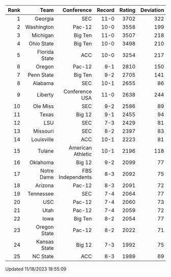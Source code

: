 | Rank  | Team                 | Conference           | Record   | Rating | Deviation |
| ---:  | ---:                 | ---:                 | ---:     | ---:   | ---:      |
| 1     | Georgia              | SEC                  | 11-0     | 3702   | 322       |
| 2     | Washington           | Pac-12               | 10-0     | 3558   | 199       |
| 3     | Michigan             | Big Ten              | 11-0     | 3507   | 218       |
| 4     | Ohio State           | Big Ten              | 10-0     | 3498   | 210       |
| 5     | Florida State        | ACC                  | 10-0     | 3254   | 217       |
| 6     | Oregon               | Pac-12               | 9-1      | 2810   | 150       |
| 7     | Penn State           | Big Ten              | 9-2      | 2705   | 141       |
| 8     | Alabama              | SEC                  | 10-1     | 2655   | 86        |
| 9     | Liberty              | Conference USA       | 11-0     | 2638   | 244       |
| 10    | Ole Miss             | SEC                  | 9-2      | 2586   | 89        |
| 11    | Texas                | Big 12               | 9-1      | 2455   | 94        |
| 12    | LSU                  | SEC                  | 7-3      | 2429   | 81        |
| 13    | Missouri             | SEC                  | 8-2      | 2397   | 83        |
| 14    | Louisville           | ACC                  | 10-1     | 2223   | 81        |
| 15    | Tulane               | American Athletic    | 10-1     | 2196   | 118       |
| 16    | Oklahoma             | Big 12               | 9-2      | 2099   | 77        |
| 17    | Notre Dame           | FBS Independents     | 8-3      | 2092   | 75        |
| 18    | Arizona              | Pac-12               | 8-3      | 2091   | 72        |
| 19    | Tennessee            | SEC                  | 7-4      | 2064   | 77        |
| 20    | USC                  | Pac-12               | 7-4      | 2060   | 73        |
| 21    | Utah                 | Pac-12               | 7-4      | 2059   | 72        |
| 22    | Iowa                 | Big Ten              | 8-2      | 2054   | 77        |
| 23    | Oregon State         | Pac-12               | 8-2      | 2022   | 71        |
| 24    | Kansas State         | Big 12               | 7-3      | 1992   | 75        |
| 25    | NC State             | ACC                  | 8-3      | 1989   | 69        |

Updated 11/18/2023 18:55:09
